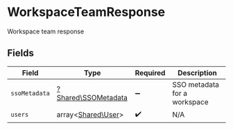 # WorkspaceTeamResponse

Workspace team response


## Fields

| Field                                                     | Type                                                      | Required                                                  | Description                                               |
| --------------------------------------------------------- | --------------------------------------------------------- | --------------------------------------------------------- | --------------------------------------------------------- |
| `ssoMetadata`                                             | [?Shared\SSOMetadata](../../Models/Shared/SSOMetadata.md) | :heavy_minus_sign:                                        | SSO metadata for a workspace                              |
| `users`                                                   | array<[Shared\User](../../Models/Shared/User.md)>         | :heavy_check_mark:                                        | N/A                                                       |